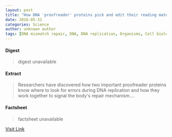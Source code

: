 ```yaml
---
layout: post
title: "How DNA 'proofreader' proteins pick and edit their reading material"
date: 2016-05-31
categories: Science
author: unknown author
tags: [DNA mismatch repair, DNA, DNA replication, Organisms, Cell biology, Biology, Genetics, Molecular biology, Biochemistry, Biotechnology, Macromolecules, Nucleic acids, Biomolecules, Life sciences, Nucleotides]
---
```



#### Digest
>digest unavailable

#### Extract
>Researchers have discovered how two important proofreader proteins know where to look for errors during DNA replication and how they work together to signal the body's repair mechanism....

#### Factsheet
>factsheet unavailable

[Visit Link](http://www.sciencedaily.com/releases/2015/08/150821111049.htm)



